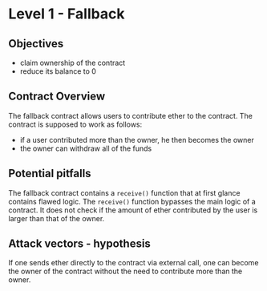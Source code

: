 # Level 1 - Fallback

## Objectives

- claim ownership of the contract
- reduce its balance to 0

## Contract Overview

The fallback contract allows users to contribute ether to the contract. The
contract is supposed to work as follows:

- if a user contributed more than the owner, he then becomes the owner
- the owner can withdraw all of the funds

## Potential pitfalls

The fallback contract contains a `receive()` function that at first glance
contains flawed logic. The `receive()` function bypasses the main logic of a
contract. It does not check if the amount of ether contributed by the user is
larger than that of the owner.

## Attack vectors - hypothesis

If one sends ether directly to the contract via external call, one can become
the owner of the contract without the need to contribute more than the owner.
